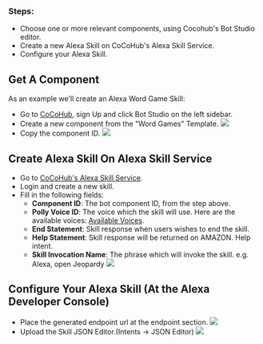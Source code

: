 ### Steps:

* Choose one or more relevant components, using Cocohub's Bot Studio editor.
* Create a new Alexa Skill on CoCoHub's Alexa Skill Service.
* Configure your Alexa Skill.


## Get A Component

As an example we'll create an Alexa Word Game Skill:

* Go to [CoCoHub](https://cocohub.ai/ "CoCoHub"), sign Up and click Bot Studio on the left sidebar.
* Create a new component from the "Word Games" Template.
![](./screenshots/alexa_skill_from_scratch/1_Add_Word_Games.png)
* Copy the component ID.
![](./screenshots/alexa_skill_from_scratch/2_Copy_Bot_ID.png)

## Create Alexa Skill On Alexa Skill Service
* Go to [CoCoHub's Alexa Skill Service](https://alexa.cocohub.ai "CoCoHub's Alexa Skill Service").
* Login and create a new skill.
* Fill in the following fields:
    * **Component ID**: The bot component ID, from the step above.
    * **Polly Voice ID**: The voice which the skill will use. Here are the available voices: [Available Voices](https://docs.aws.amazon.com/polly/latest/dg/voicelist.html "Available Voices").
    * **End Statement**: Skill response when users wishes to end the skill.
    * **Help Statement**: Skill response will be returned on AMAZON. Help intent.
    * **Skill Invocation Name**: The phrase which will invoke the skill. e.g. Alexa, open Jeopardy
![](./screenshots/alexa_skill_from_scratch/3_Add_Skill_On_Service.png)

## Configure Your Alexa Skill (At the Alexa Developer Console)
* Place the generated endpoint url at the endpoint section.
![](./screenshots/alexa_skill_from_scratch/4_Configure_Endpoint.png)
* Upload the Skill JSON Editor.(Intents -> JSON Editor)
![](./screenshots/alexa_skill_from_scratch/5_Configure_NLU.png)
